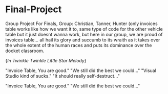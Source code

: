 # Final-Project
Group Project For Finals, Group: Christian, Tanner, Hunter
(only invoices table works like how we want it to, same type of code for the other vehicle table but it just doesnt wanna work, 
but here in our group, we are proud of invoices table... 
all hail its glory and succumb to its wraith 
as it takes over the whole extent of the human races 
and puts its dominance over the docket classroom.

{*In Twinkle Twinkle Little Star Melody*}

  "Invoice Table, You are good."
  "We still did the best we could..."
  "Visual Studio kind of sucks."
  "It should really self-destruct..."
  
  "Invoice Table, You are good."
  "We still did the best we could..."
